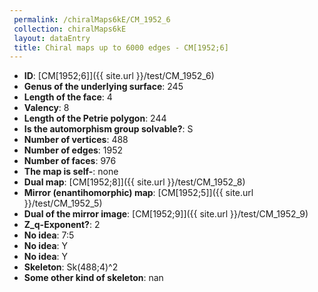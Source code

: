 ```yaml
--- 
 permalink: /chiralMaps6kE/CM_1952_6 
 collection: chiralMaps6kE
 layout: dataEntry
 title: Chiral maps up to 6000 edges - CM[1952;6]
---
```


- **ID**: [CM[1952;6]]({{ site.url }}/test/CM_1952_6)
- **Genus of the underlying surface**: 245
- **Length of the face**: 4
- **Valency**: 8
- **Length of the Petrie polygon**: 244
- **Is the automorphism group solvable?**: S
- **Number of vertices**: 488
- **Number of edges**: 1952
- **Number of faces**: 976
- **The map is self-**: none
- **Dual map**: [CM[1952;8]]({{ site.url }}/test/CM_1952_8)
- **Mirror (enantihomorphic) map**: [CM[1952;5]]({{ site.url }}/test/CM_1952_5)
- **Dual of the mirror image**: [CM[1952;9]]({{ site.url }}/test/CM_1952_9)
- **Z_q-Exponent?**: 2
- **No idea**:  7:5
- **No idea**: Y
- **No idea**: Y
- **Skeleton**: Sk(488;4)^2
- **Some other kind of skeleton**: nan
